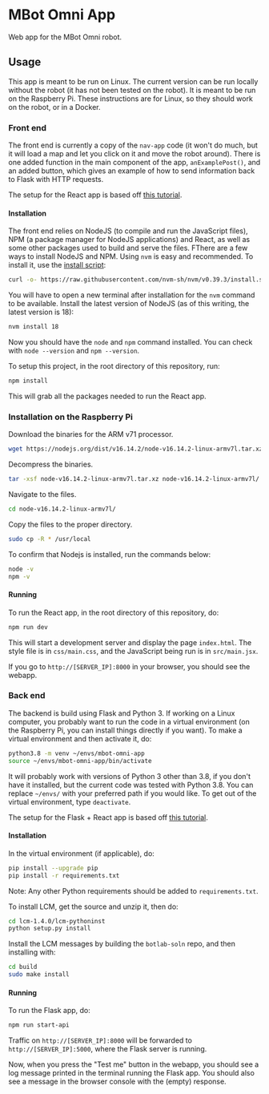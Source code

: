 # MBot Omni App

Web app for the MBot Omni robot.

## Usage

This app is meant to be run on Linux. The current version can be run locally
without the robot (it has not been tested on the robot). It is meant to be run
on the Raspberry Pi. These instructions are for Linux, so they should work on
the robot, or in a Docker.

### Front end

The front end is currently a copy of the `nav-app` code (it won't do much, but
it will load a map and let you click on it and move the robot around). There is
one added function in the main component of the app, `anExamplePost()`, and an
added button, which gives an example of how to send information back to Flask
with HTTP requests.

The setup for the React app is based off
[this tutorial](https://medium.com/@JedaiSaboteur/creating-a-react-app-from-scratch-f3c693b84658).

#### Installation


The front end relies on NodeJS (to compile and run the JavaScript files), NPM (a
package manager for NodeJS applications) and React, as well as some other
packages used to build and serve the files. FThere are a few ways to install NodeJS and NPM. Using `nvm` is easy and recommended. To install it, use the [install script](https://github.com/nvm-sh/nvm#install--update-script):
```bash
curl -o- https://raw.githubusercontent.com/nvm-sh/nvm/v0.39.3/install.sh | bash
```
You will have to open a new terminal after installation for the `nvm` command to be available. Install the latest version of NodeJS (as of this writing, the latest version is 18):
```bash
nvm install 18
```
Now you should have the `node` and `npm` command installed. You can check with `node --version` and `npm --version`.

To setup this project, in the root directory of this repository, run:
```bash
npm install
```
This will grab all the packages needed to run the React app.

### Installation on the Raspberry Pi

Download the binaries for the ARM v71 processor.

```bash
wget https://nodejs.org/dist/v16.14.2/node-v16.14.2-linux-armv7l.tar.xz
```

Decompress the binaries.

```bash
tar -xsf node-v16.14.2-linux-armv7l.tar.xz node-v16.14.2-linux-armv7l/
```

Navigate to the files.

```bash
cd node-v16.14.2-linux-armv7l/
```

Copy the files to the proper directory.

```bash
sudo cp -R * /usr/local
```

To confirm that Nodejs is installed, run the commands below:
```bash
node -v
npm -v
```

#### Running

To run the React app, in the root directory of this repository, do:
```bash
npm run dev
```
This will start a development server and display the page `index.html`.
The style file is in `css/main.css`, and the JavaScript being run is in
`src/main.jsx`.

If you go to `http://[SERVER_IP]:8000` in your browser, you should see the
webapp.

### Back end

The backend is build using Flask and Python 3. If
working on a Linux computer, you probably want to run the code in a virtual
environment (on the Raspberry Pi, you can install things directly if you want).
To make a virtual environment and then activate it, do:
```bash
python3.8 -m venv ~/envs/mbot-omni-app
source ~/envs/mbot-omni-app/bin/activate
```
It will probably work with versions of Python 3 other than 3.8, if you don't
have it installed, but the current code was tested with Python 3.8. You can
replace `~/envs/` with your preferred path if you would like. To get out of the
virtual environment, type `deactivate`.

The setup for the Flask + React app is based off
[this tutorial](https://blog.miguelgrinberg.com/post/how-to-create-a-react--flask-project).

#### Installation

In the virtual environment (if applicable), do:
```bash
pip install --upgrade pip
pip install -r requirements.txt
```
Note: Any other Python requirements should be added to `requirements.txt`.

To install LCM, get the source and unzip it, then do:
```bash
cd lcm-1.4.0/lcm-pythoninst
python setup.py install
```

Install the LCM messages by building the `botlab-soln` repo, and then installing with:
```bash
cd build
sudo make install
```

#### Running

To run the Flask app, do:
```bash
npm run start-api
```

Traffic on `http://[SERVER_IP]:8000` will be forwarded to `http://[SERVER_IP]:5000`,
where the Flask server is running.

Now, when you press the "Test me" button in the webapp, you should see a log
message printed in the terminal running the Flask app. You should also see a
message in the browser console with the (empty) response.
